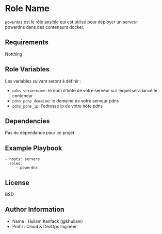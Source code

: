 Role Name
=========

`powerdns` est le rôle ansible qui est utilisé pour déployer un serveur powerdns dans des conteneurs docker.

Requirements
------------

Notthing

Role Variables
--------------
Les variables suivant seront à définir :

- `pdns_servername:` le nom d'hôte de votre serveur sur lequel sera lancé le conteneur
- `pdns_pdns_domaine`: le domaine de votre serveur pdns
- `pdns_pdns_ip`: l'adresse ip de votre hôte pdns

Dependencies
------------

Pas de dépendance pour ce projet

Example Playbook
----------------
    - hosts: servers
      roles:
         - powerdns
         
License
-------

BSD

Author Information
------------------

- Name : Huliam Kenfack (@khuliam)
- Profil : Cloud & DevOps Ingineer